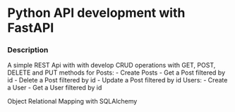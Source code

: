 # Python API development with FastAPI

### Description
A simple REST Api with with develop
CRUD operations with GET, POST, DELETE and PUT methods for 
Posts:
    - Create Posts
    - Get a Post filtered by id
    - Delete a Post filtered by id
    - Update a Post filtered by id
Users:
    - Create a User
    - Get a User filtered by id

Object Relational Mapping with SQLAlchemy